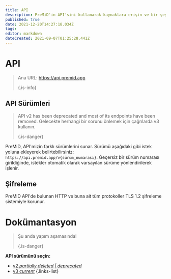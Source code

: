```yaml
---
title: API
description: PreMiD'in API'sini kullanarak kaynaklara erişin ve bir şey gerçekleştirin
published: true
date: 2021-12-20T14:27:18.034Z
tags:
editor: markdown
dateCreated: 2021-09-07T01:25:28.441Z
---
```


# API

> Ana URL: https://api.premid.app 
> 
> {.is-info}

## API Sürümleri
> API v2 has been deprecated and most of its endpoints have been removed. Gelecekte herhangi bir sorunu önlemek için çağrılarda v3 kullanın. 
> 
> {.is-danger}

PreMiD, API'mizin farklı sürümlerini sunar. Sürümü aşağıdaki gibi istek yoluna ekleyerek belirtebilirsiniz: `https://api.premid.app/v{sürüm_numarası}`. Geçersiz bir sürüm numarası girildiğinde, istekler otomatik olarak varsayılan sürüme yönlendirilerek işlenir.

## Şifreleme

PreMiD API'de bulunan HTTP ve buna ait tüm protokoller TLS 1.2 şifreleme sistemiyle korunur.

# Dokümantasyon
> Şu anda yapım aşamasında! 
> 
> {.is-danger}

**API sürümünü seçin:**
- [v2 *partially deleted | deprecated*](/dev/api/v2)
- [v3 *current*](/dev/api/v3)
{.links-list}
